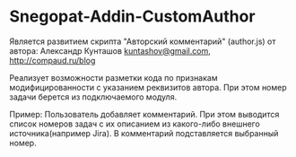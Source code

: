 # Snegopat-Addin-CustomAuthor
Является развитием скрипта "Авторский комментарий" (author.js) от автора: Александр Кунташов <kuntashov@gmail.com>, http://compaud.ru/blog

Реализует возможности разметки кода по признакам модифицированности с указанием реквизитов автора.
При этом номер задачи берется из подключаемого модуля.

Пример: 
Пользователь добавляет комментарий. При этом выводится список номеров задач с их описанием из какого-либо внешнего источника(например Jira).
В комментарий подставляется выбранный номер.
